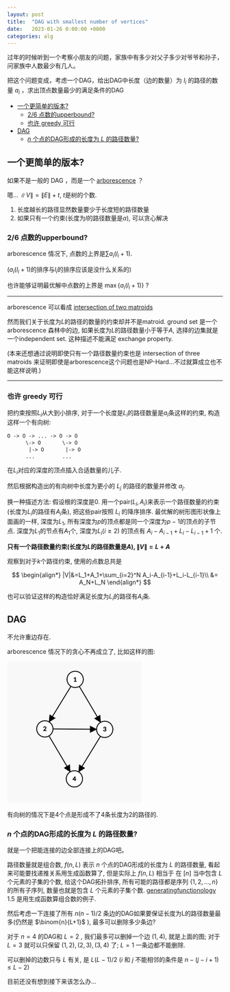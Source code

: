 ```yaml
---
layout: post
title:  "DAG with smallest number of vertices"
date:   2023-01-26 0:00:00 +0800
categories: alg
---
```


<!-- >我还没有非常仔细的想这个问题，也还没去查。这个问题可能非常简单，可能已经有人研究过这个问题了 -->

过年的时候听到一个考察小朋友的问题，家族中有多少对父子多少对爷爷和孙子，问家族中人数最少有几人。

把这个问题变成，考虑一个DAG，给出DAG中长度（边的数量）为 $l_i$ 的路径的数量 $a_i$ ，求出顶点数量最少的满足条件的DAG

- [一个更简单的版本?](#一个更简单的版本)
  - [2/6 点数的upperbound?](#26-点数的upperbound)
  - [也许 greedy 可行](#也许-greedy-可行)
- [DAG](#dag)
  - [$n$ 个点的DAG形成的长度为 $L$ 的路径数量?](#n-个点的dag形成的长度为-l-的路径数量)


## 一个更简单的版本?

如果不是一般的 DAG ，而是一个 [arborescence](https://en.wikipedia.org/wiki/Arborescence_(graph_theory)) ？

嗯... $\|V\|=\|E\|+t$, $t$是树的个数. 

1. 长度越长的路径显然数量要少于长度短的路径数量
2. 如果只有一个约束(长度为$l$的路径数量是$a$), 可以贪心解决

### 2/6 点数的upperbound?

arborescence 情况下, 点数的上界是$\sum a_i(l_i+1)$.

($a_i(l_i+1)$的排序与$l_i$的排序应该是没什么关系的)

也许能够证明最优解中点数的上界是 $\max \{a_i(l_i+1)\}$ ?

---

arborescence 可以看成 [intersection of two matroids](https://math.mit.edu/~goemans/18433S07/arborescence.pdf)

然而我们关于长度为$L$的路径的数量的约束却并不是matroid. ground set 是一个 arborescence 森林中的边, 如果长度为$L$的路径数量小于等于$A$, 选择的边集就是一个independent set. 这种描述不能满足 exchange property.

(本来还想通过说明即使只有一个路径数量约束也是 intersection of three matroids 来证明即使是arborescence这个问题也是NP-Hard...不过就算成立也不能这样说明.)

---

### 也许 greedy 可行
把约束按照$L_i$从大到小排序, 对于一个长度是$L_i$的路径数量是$a_i$条这样的约束, 构造这样一个有向树:

```
O -> O -> ... -> O -> O
      \-> O       \-> O
       |-> O       |-> O
      ...         ...
```
在$L_i$对应的深度的顶点插入合适数量的儿子.

然后根据构造出的有向树中长度为更小的 $L_j$ 的路径的数量并修改 $a_j$. 

换一种描述方法: 假设根的深度是0. 用一个pair$(L_i, A_i)$来表示一个路径数量的约束(长度为$L_i$的路径有$A_i$条), 把这些pair按照 $L_i$ 的降序排序. 最优解的树形图形状像上面画的一样, 深度为$L_1$, 所有深度为$p$的顶点都是同一个深度为$p-1$的顶点的子节点. 深度为$L_1$的节点有$A_1$个, 深度为$L_i(i\geq 2)$ 的顶点有 $A_i-A_{i-1}+L_i-L_{i-1}+1$ 个.

<!-- ...想想怎么证明或者找反例 -->

**只有一个路径数量约束(长度为$L$的路径数量是$A$), $\|V\|=L+A$**

观察到对于$k$个路径约束, 使用的点数总共是


$$
\begin{align*}
|V|&=L_1+A_1+\sum_{i=2}^N A_i-A_{i-1}+L_i-L_{i-1}\\
&= A_N+L_N
\end{align*}
$$

也可以验证这样的构造恰好满足长度为$L_i$的路径有$A_i$条.

## DAG

不允许重边存在.

arborescence 情况下的贪心不再成立了, 比如这样的图: 

![L2A4V4]({{url}}/assets/image/../../../../assets/image/L2A4V4.jpg)

有向树的情况下是4个点是形成不了4条长度为2的路径的.


### $n$ 个点的DAG形成的长度为 $L$ 的路径数量?

就是一个把能连接的边全部连接上的DAG吧。

路径数量就是组合数, $f(n,L)$ 表示 $n$ 个点的DAG形成的长度为 $L$ 的路径数量, 看起来可能要找递推关系用生成函数算了, 但是实际上 $f(n,L)$ 相当于
在 $[n]$ 当中包含 $L$ 个元素的子集的个数, 给这个DAG拓扑排序, 所有可能的路径都是序列 $\{1,2,...,n\}$ 的所有子序列, 数量也就是包含 $L$ 个元素的子集个数. 
[generatingfunctionology](https://www2.math.upenn.edu/~wilf/gfology2.pdf) 1.5 是用生成函数算组合数的例子.

然后考虑一下连接了所有 $n(n-1)/2$ 条边的DAG如果要保证长度为L的路径数量最多(仍然是 $\binom{n}{L+1}$ ), 最多可以删除多少条边?

对于 $n=4$ 的DAG和 $L=2$ , 我们最多可以删掉一个边 $(1,4)$, 就是上面的图; 对于 $L=3$ 就可以只保留 $(1,2), (2,3), (3,4)$ 了; $L=1$ 一条边都不能删除.

可以删掉的边数只与 $L$ 有关, 是 $L(L-1)/2$ ($i$ 和 $j$ 不能相邻的条件是 $n-(j-i+1)\leq L-2$)

目前还没有想到接下来该怎么办...